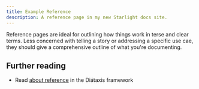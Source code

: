 ```yaml
---
title: Example Reference
description: A reference page in my new Starlight docs site.
---
```


Reference pages are ideal for outlining how things work in terse and clear terms.
Less concerned with telling a story or addressing a specific use cae, they should give a comprehensive outline of what you're documenting.

## Further reading

- Read [about reference](https://diataxis.fr/reference/) in the Diátaxis framework
